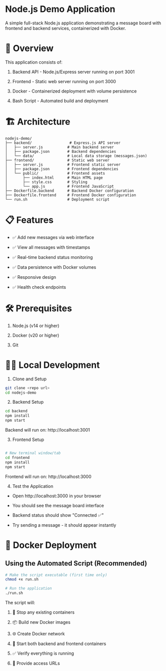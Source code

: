 # Node.js Demo Application
A simple full-stack Node.js application demonstrating a message board with frontend and backend services, containerized with Docker.

# 🚀 Overview
This application consists of:

1. Backend API - Node.js/Express server running on port 3001

2. Frontend - Static web server running on port 3000

3. Docker - Containerized deployment with volume persistence

4. Bash Script - Automated build and deployment

# 🏗️ Architecture
```text
nodejs-demo/
├── backend/                 # Express.js API server
│   ├── server.js           # Main backend server
│   ├── package.json        # Backend dependencies
│   └── data/               # Local data storage (messages.json)
├── frontend/               # Static web server
│   ├── server.js           # Frontend static server
│   ├── package.json        # Frontend dependencies
│   └── public/             # Frontend assets
│       ├── index.html      # Main HTML page
│       ├── style.css       # Styling
│       └── app.js          # Frontend JavaScript
├── Dockerfile.backend      # Backend Docker configuration
├── Dockerfile.frontend     # Frontend Docker configuration
└── run.sh                  # Deployment script
```
# 📋 Features
- ✅ Add new messages via web interface

- ✅ View all messages with timestamps

- ✅ Real-time backend status monitoring

- ✅ Data persistence with Docker volumes

- ✅ Responsive design

- ✅ Health check endpoints

# 🛠️ Prerequisites
1. Node.js (v14 or higher)

2. Docker (v20 or higher)

3. Git

# 🏃‍♂️ Local Development
1. Clone and Setup

```bash
git clone <repo url>
cd nodejs-demo
```

2. Backend Setup

```bash
cd backend
npm install
npm start
```
Backend will run on: http://localhost:3001

3. Frontend Setup
```bash

# New terminal window/tab
cd frontend
npm install
npm start
```
Frontend will run on: http://localhost:3000

4. Test the Application
* Open http://localhost:3000 in your browser

* You should see the message board interface

* Backend status should show "Connected ✅"

* Try sending a message - it should appear instantly

# 🐳 Docker Deployment
## Using the Automated Script (Recommended)
```bash
# Make the script executable (first time only)
chmod +x run.sh

# Run the application
./run.sh
```

The script will:

1. 🛑 Stop any existing containers

2. 📦 Build new Docker images

3. 🌐 Create Docker network

4. 🐳 Start both backend and frontend containers

5. ✅ Verify everything is running

6. 🔗 Provide access URLs